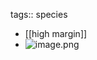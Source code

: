 tags:: species

- [[high margin]]
- ![image.png](https://peach-geographical-bat-397.mypinata.cloud/ipfs/QmW5y5VSfBuUsTrzQbTMH3MkEkubZM8xDMCsXJhVCTZ9uR)